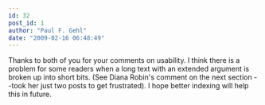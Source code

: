 ```yaml
---
id: 32
post_id: 1
author: "Paul F. Gehl"
date: "2009-02-16 06:48:49"
---
```

Thanks to both of you for your comments on usability. I think there is a problem for some readers when a long text with an extended argument is broken up into short bits. (See Diana Robin's comment on the next section --took her just two posts to get frustrated). I hope better indexing will help this in future.
